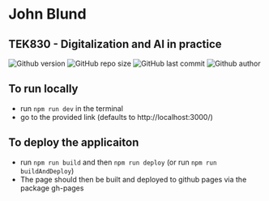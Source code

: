 # John Blund
## TEK830 - Digitalization and AI in practice

![Github version](https://img.shields.io/badge/version-0.0.0-darkblue?style=flat-square)
![GitHub repo size](https://img.shields.io/github/repo-size/erikpersson0884/tek830-ikeai?color=blue&style=flat-square)
![GitHub last commit](https://img.shields.io/github/last-commit/erikpersson0884/tek830-ikeai?color=darkgreen&style=flat-square) 
<a style="text-decoration: none !important; display:inline;" href="https://github.com/erikpersson0884">![Github author](https://img.shields.io/badge/Author-erikpersson0884-darkred?style=flat-square)</a>

## To run locally
* run `npm run dev` in the terminal
* go to the provided link (defaults to http://localhost:3000/)

## To deploy the applicaiton
* run `npm run build` and then `npm run deploy` (or run `npm run buildAndDeploy`)
* The page should then be built and deployed to github pages via the package gh-pages